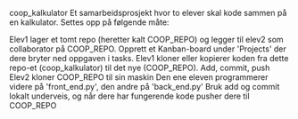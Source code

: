 coop_kalkulator
Et samarbeidsprosjekt hvor to elever skal kode sammen på en kalkulator. Settes opp på følgende måte:

Elev1 lager et tomt repo (heretter kalt COOP_REPO) og legger til elev2 som collaborator på COOP_REPO.
Opprett et Kanban-board under 'Projects' der dere bryter ned oppgaven i tasks.
Elev1 kloner eller kopierer koden fra dette repo-et (coop_kalkulator) til det nye (COOP_REPO). Add, commit, push
Elev2 kloner COOP_REPO til sin maskin
Den ene eleven programmerer videre på 'front_end.py', den andre på 'back_end.py'
Bruk add og commit lokalt underveis, og når dere har fungerende kode pusher dere til COOP_REPO